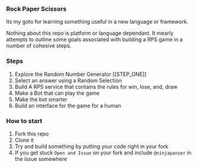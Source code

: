 ### Rock Paper Scissors
Its my goto for learning something useful in a new language or framework.

Nothing about this repo is platform or language dependant. It mearly attempts to outline some goals associated with building a RPS game in a number of cohesive steps.

### Steps
1. Explore the Random Number Generator [[STEP_ONE]]
2. Select an answer using a Random Selection
3. Build A RPS service that contains the rules for win, lose, and, draw
4. Make a Bot that can play the game
5. Make the bot smarter
6. Build an interface for the game for a human


### How to start
1. Fork this repo
2. Clone it
3. Try and build something by putting your code right in your fork
4. If you get stuck `Open and Issue` on your fork and include `@ninjapanzer` in the issue somewhere
